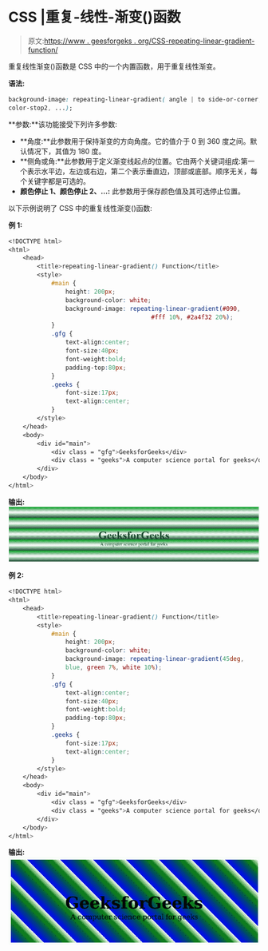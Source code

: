 # CSS |重复-线性-渐变()函数

> 原文:[https://www . geesforgeks . org/CSS-repeating-linear-gradient-function/](https://www.geeksforgeeks.org/css-repeating-linear-gradient-function/)

重复线性渐变()函数是 CSS 中的一个内置函数，用于重复线性渐变。

**语法:**

```css
background-image: repeating-linear-gradient( angle | to side-or-corner, color-stop1,
color-stop2, ...); 
```

**参数:**该功能接受下列许多参数:

*   **角度:**此参数用于保持渐变的方向角度。它的值介于 0 到 360 度之间。默认情况下，其值为 180 度。
*   **侧角或角:**此参数用于定义渐变线起点的位置。它由两个关键词组成:第一个表示水平边，左边或右边，第二个表示垂直边，顶部或底部。顺序无关，每个关键字都是可选的。
*   **颜色停止 1、颜色停止 2、…:** 此参数用于保存颜色值及其可选停止位置。

以下示例说明了 CSS 中的重复线性渐变()函数:

**例 1:**

```css
<!DOCTYPE html> 
<html> 
    <head> 
        <title>repeating-linear-gradient() Function</title> 
        <style> 
            #main { 
                height: 200px; 
                background-color: white; 
                background-image: repeating-linear-gradient(#090, 
                                        #fff 10%, #2a4f32 20%); 
            } 
            .gfg { 
                text-align:center; 
                font-size:40px; 
                font-weight:bold; 
                padding-top:80px; 
            } 
            .geeks { 
                font-size:17px; 
                text-align:center; 
            } 
        </style> 
    </head> 
    <body> 
        <div id="main"> 
            <div class = "gfg">GeeksforGeeks</div> 
            <div class = "geeks">A computer science portal for geeks</div> 
        </div> 
    </body> 
</html>                    
```

**输出:**
![repeating linear gradient](img/39844fd2812b679f9377092188b3cf88.png)

**例 2:**

```css
<!DOCTYPE html> 
<html> 
    <head> 
        <title>repeating-linear-gradient() Function</title> 
        <style> 
            #main { 
                height: 200px; 
                background-color: white; 
                background-image: repeating-linear-gradient(45deg, 
                blue, green 7%, white 10%); 
            } 
            .gfg { 
                text-align:center; 
                font-size:40px; 
                font-weight:bold; 
                padding-top:80px; 
            } 
            .geeks { 
                font-size:17px; 
                text-align:center; 
            } 
        </style> 
    </head> 
    <body> 
        <div id="main"> 
            <div class = "gfg">GeeksforGeeks</div> 
            <div class = "geeks">A computer science portal for geeks</div> 
        </div> 
    </body> 
</html>                    
```

**输出:**
![](img/97895c43c904296f2b588f4871155ed9.png)